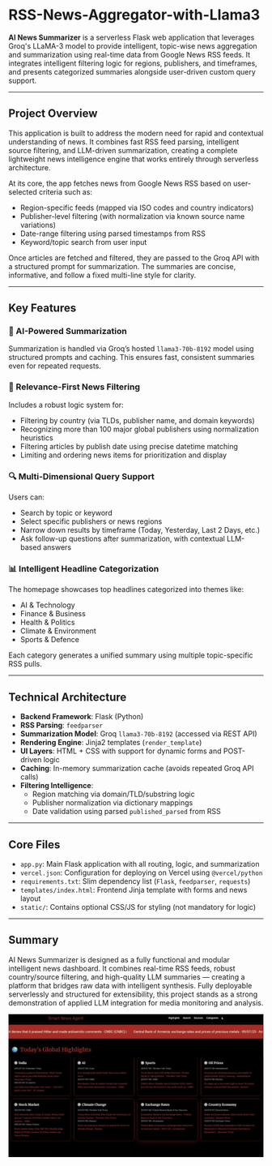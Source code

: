 # RSS-News-Aggregator-with-Llama3

**AI News Summarizer** is a serverless Flask web application that leverages Groq's LLaMA-3 model to provide intelligent, topic-wise news aggregation and summarization using real-time data from Google News RSS feeds. It integrates intelligent filtering logic for regions, publishers, and timeframes, and presents categorized summaries alongside user-driven custom query support.

---

## Project Overview

This application is built to address the modern need for rapid and contextual understanding of news. It combines fast RSS feed parsing, intelligent source filtering, and LLM-driven summarization, creating a complete lightweight news intelligence engine that works entirely through serverless architecture.

At its core, the app fetches news from Google News RSS based on user-selected criteria such as:

- Region-specific feeds (mapped via ISO codes and country indicators)
- Publisher-level filtering (with normalization via known source name variations)
- Date-range filtering using parsed timestamps from RSS
- Keyword/topic search from user input

Once articles are fetched and filtered, they are passed to the Groq API with a structured prompt for summarization. The summaries are concise, informative, and follow a fixed multi-line style for clarity.

---

## Key Features

### 🧠 AI-Powered Summarization
Summarization is handled via Groq’s hosted `llama3-70b-8192` model using structured prompts and caching. This ensures fast, consistent summaries even for repeated requests.

### 📰 Relevance-First News Filtering
Includes a robust logic system for:
- Filtering by country (via TLDs, publisher name, and domain keywords)
- Recognizing more than 100 major global publishers using normalization heuristics
- Filtering articles by publish date using precise datetime matching
- Limiting and ordering news items for prioritization and display

### 🔍 Multi-Dimensional Query Support
Users can:
- Search by topic or keyword
- Select specific publishers or news regions
- Narrow down results by timeframe (Today, Yesterday, Last 2 Days, etc.)
- Ask follow-up questions after summarization, with contextual LLM-based answers

### 📊 Intelligent Headline Categorization
The homepage showcases top headlines categorized into themes like:
- AI & Technology
- Finance & Business
- Health & Politics
- Climate & Environment
- Sports & Defence

Each category generates a unified summary using multiple topic-specific RSS pulls.

---

## Technical Architecture

- **Backend Framework**: Flask (Python)
- **RSS Parsing**: `feedparser`
- **Summarization Model**: Groq `llama3-70b-8192` (accessed via REST API)
- **Rendering Engine**: Jinja2 templates (`render_template`)
- **UI Layers**: HTML + CSS with support for dynamic forms and POST-driven logic
- **Caching**: In-memory summarization cache (avoids repeated Groq API calls)
- **Filtering Intelligence**:
  - Region matching via domain/TLD/substring logic
  - Publisher normalization via dictionary mappings
  - Date validation using parsed `published_parsed` from RSS

---

## Core Files

- `app.py`: Main Flask application with all routing, logic, and summarization
- `vercel.json`: Configuration for deploying on Vercel using `@vercel/python`
- `requirements.txt`: Slim dependency list (`Flask`, `feedparser`, `requests`)
- `templates/index.html`: Frontend Jinja template with forms and news layout
- `static/`: Contains optional CSS/JS for styling (not mandatory for logic)

---

## Summary

AI News Summarizer is designed as a fully functional and modular intelligent news dashboard. It combines real-time RSS feeds, robust country/source filtering, and high-quality LLM summaries — creating a platform that bridges raw data with intelligent synthesis. Fully deployable serverlessly and structured for extensibility, this project stands as a strong demonstration of applied LLM integration for media monitoring and analysis.



![App Screenshot](RSS.jpg)
